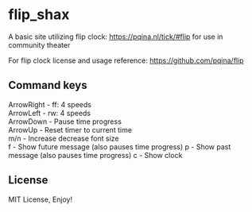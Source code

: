 # flip_shax
A basic site utilizing flip clock: https://pqina.nl/tick/#flip
for use in community theater

For flip clock license and usage reference: https://github.com/pqina/flip

## Command keys
ArrowRight - ff: 4 speeds   
ArrowLeft - rw: 4 speeds  
ArrowDown - Pause time progress  
ArrowUp - Reset timer to current time  
m/n - Increase decrease font size  
f - Show future message (also pauses time progress) 
p - Show past message (also pauses time progress)
c - Show clock  

## License
MIT License, Enjoy!
